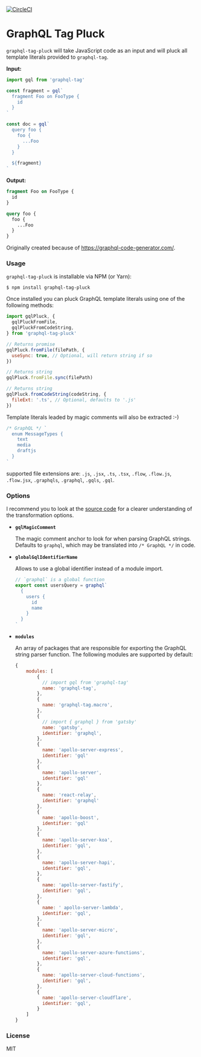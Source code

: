 [![CircleCI](https://circleci.com/gh/DAB0mB/graphql-tag-pluck/tree/master.svg?style=svg)](https://circleci.com/gh/DAB0mB/graphql-tag-pluck/tree/master)

# GraphQL Tag Pluck

`graphql-tag-pluck` will take JavaScript code as an input and will pluck all template literals provided to `graphql-tag`.

**Input:**

```js
import gql from 'graphql-tag'

const fragment = gql`
  fragment Foo on FooType {
    id
  }
`

const doc = gql`
  query foo {
    foo {
      ...Foo
    }
  }

  ${fragment}
`
```

**Output:**

```graphql
fragment Foo on FooType {
  id
}

query foo {
  foo {
    ...Foo
  }
}
```

Originally created because of https://graphql-code-generator.com/.

### Usage

`graphql-tag-pluck` is installable via NPM (or Yarn):

    $ npm install graphql-tag-pluck

Once installed you can pluck GraphQL template literals using one of the following methods:

```js
import gqlPluck, {
  gqlPluckFromFile,
  gqlPluckFromCodeString,
} from 'graphql-tag-pluck'

// Returns promise
gqlPluck.fromFile(filePath, {
  useSync: true, // Optional, will return string if so
})

// Returns string
gqlPluck.fromFile.sync(filePath)

// Returns string
gqlPluck.fromCodeString(codeString, {
  fileExt: '.ts', // Optional, defaults to '.js'
})
```

Template literals leaded by magic comments will also be extracted :-)

```js
/* GraphQL */ `
  enum MessageTypes {
    text
    media
    draftjs
  }
`
```

supported file extensions are: `.js`, `.jsx`, `.ts`, `.tsx`, `.flow`, `.flow.js`, `.flow.jsx`, `.graphqls`, `.graphql`, `.gqls`, `.gql`.

### Options

I recommend you to look at the [source code](src/visitor.js) for a clearer understanding of the transformation options.

- **`gqlMagicComment`**

  The magic comment anchor to look for when parsing GraphQL strings. Defaults to `graphql`, which may be translated into `/* GraphQL */` in code.

- **`globalGqlIdentifierName`**

  Allows to use a global identifier instead of a module import.

  ```js
  // `graphql` is a global function
  export const usersQuery = graphql`
    {
      users {
        id
        name
      }
    }
  `
  ```

-  **`modules`**

    An array of packages that are responsible for exporting the GraphQL string parser function. The following modules are supported by default:

    ```js
    {
        modules: [
            {
              // import gql from 'graphql-tag'
              name: 'graphql-tag',
            },
            {
              name: 'graphql-tag.macro',
            },
            {
              // import { graphql } from 'gatsby'
              name: 'gatsby',
              identifier: 'graphql',
            },
            {
              name: 'apollo-server-express',
              identifier: 'gql'
            },
            {
              name: 'apollo-server',
              identifier: 'gql'
            },
            {
              name: 'react-relay',
              identifier: 'graphql'
            },
            {
              name: 'apollo-boost',
              identifier: 'gql'
            },
            {
              name: 'apollo-server-koa',
              identifier: 'gql',
            },
            {
              name: 'apollo-server-hapi',
              identifier: 'gql',
            },
            {
              name: 'apollo-server-fastify',
              identifier: 'gql',
            },
            {
              name: ' apollo-server-lambda',
              identifier: 'gql',
            },
            {
              name: 'apollo-server-micro',
              identifier: 'gql',
            },
            {
              name: 'apollo-server-azure-functions',
              identifier: 'gql',
            },
            {
              name: 'apollo-server-cloud-functions',
              identifier: 'gql',
            },
            {
              name: 'apollo-server-cloudflare',
              identifier: 'gql',
            }
        ]
    }
    ```

### License

MIT
